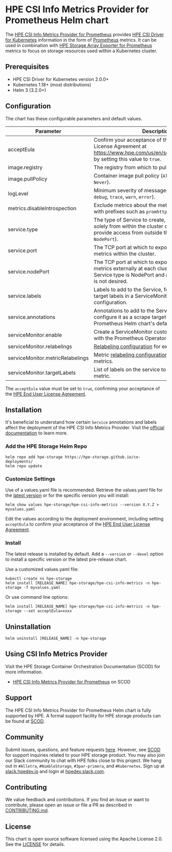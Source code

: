 # HPE CSI Info Metrics Provider for Prometheus Helm chart

The [HPE CSI Info Metrics Provider for Prometheus](https://scod.hpedev.io/csi_driver/metrics.html) provides [HPE CSI Driver for Kubernetes](https://scod.hpedev.io/csi_driver/index.html) information in the form of [Prometheus](https://prometheus.io/) metrics. It can be used in combination with [HPE Storage Array Exporter for Prometheus](https://hpe-storage.github.io/array-exporter) metrics to focus on storage resources used within a Kubernetes cluster.

## Prerequisites

- HPE CSI Driver for Kubernetes version 2.0.0+
- Kubernetes 1.18+ (most distributions)
- Helm 3 (3.2.0+)

## Configuration

The chart has these configurable parameters and default values.

| Parameter | Description | Default |
|---------------------------|------------------------------------------------------------------------|------------------|
| acceptEula | Confirm your acceptance of the HPE End User License Agreement at https://www.hpe.com/us/en/software/licensing.html by setting this value to `true`. | `false` |
| image.registry | The registry from which to pull container images. | `quay.io` |
| image.pullPolicy | Container image pull policy (`Always`, `IfNotPresent`, `Never`). | `IfNotPresent` |
| logLevel | Minimum severity of messages to output (`info`, `debug`, `trace`, `warn`, `error`). | `info` |
| metrics.disableIntrospection | Exclude metrics about the metrics provider itself, with prefixes such as `promhttp`, `process`, and `go`. | `false` |
| service.type | The type of Service to create, ClusterIP for access solely from within the cluster or NodePort to provide access from outside the cluster (`ClusterIP`, `NodePort`). | `ClusterIP` |
| service.port | The TCP port at which to expose access to info metrics within the cluster. | `9090` |
| service.nodePort | The TCP port at which to expose access to info metrics externally at each cluster node, if the Service type is NodePort and automatic assignment is not desired. | *none* |
| service.labels | Labels to add to the Service, for example to include target labels in a ServiceMonitor scrape configuration. | `{}` |
| service.annotations | Annotations to add to the Service, for example to configure it as a scrape target when using the Prometheus Helm chart's default configuration. | `{}` |
| serviceMonitor.enable | Create a ServiceMonitor custom resource (used with the Prometheus Operator). | `false` |
| serviceMonitor.relabelings | [Relabeling configuration](https://github.com/prometheus-operator/prometheus-operator/blob/c22d1da263ace4921586cbafc658418b5c8194ba/Documentation/api.md#relabelconfig) for exported metrics. | `[]` |
| serviceMonitor.metricRelabelings | Metric [relabeling configuration](https://github.com/prometheus-operator/prometheus-operator/blob/c22d1da263ace4921586cbafc658418b5c8194ba/Documentation/api.md#relabelconfig) for exported metrics. | `[]` |
| serviceMonitor.targetLabels | List of labels on the service to add to the scraped metric. | `[]` |

The `acceptEula` value must be set to `true`, confirming your acceptance of the [HPE End User License Agreement](https://www.hpe.com/us/en/software/licensing.html).

## Installation

It's beneficial to understand how certain `Service` annotations and labels affect the deployment of the HPE CSI Info Metrics Provider. Visit the [official documentation](https://scod.hpedev.io/csi_driver/metrics.html) to learn more.

### Add the HPE Storage Helm Repo

```
helm repo add hpe-storage https://hpe-storage.github.io/co-deployments/
helm repo update
```

### Customize Settings

Use of a values.yaml file is recommended.  Retrieve the values.yaml file for the [latest version](https://github.com/hpe-storage/co-deployments/blob/master/helm/charts/hpe-csi-info-metrics/values.yaml) or for the specific version you will install:

```
helm show values hpe-storage/hpe-csi-info-metrics --version X.Y.Z > myvalues.yaml
```

Edit the values according to the deployment environment, including setting `acceptEula` to confirm your acceptance of the [HPE End User License Agreement](https://www.hpe.com/us/en/software/licensing.html).

### Install

The latest release is installed by default.  Add a `--version` or `--devel` option to install a specific version or the latest pre-release chart.

Use a customized values.yaml file:

```
kubectl create ns hpe-storage
helm install [RELEASE_NAME] hpe-storage/hpe-csi-info-metrics -n hpe-storage -f myvalues.yaml
```

Or use command line options:

```
helm install [RELEASE_NAME] hpe-storage/hpe-csi-info-metrics -n hpe-storage --set acceptEula=xxxx
```

## Uninstallation

```
helm uninstall [RELEASE_NAME] -n hpe-storage
```

## Using CSI Info Metrics Provider

Visit the HPE Storage Container Orchestration Documentation (SCOD) for more information.

- [HPE CSI Info Metrics Provider for Prometheus](https://scod.hpedev.io/csi_driver/metrics.html) on SCOD

## Support

The HPE CSI Info Metrics Provider for Prometheus Helm chart is fully supported by HPE. A formal support facility for HPE storage products can be found at [SCOD](https://scod.hpedev.io/legal/support).

## Community

Submit issues, questions, and feature requests [here](https://github.com/hpe-storage/co-deployments/issues). However, see [SCOD](https://scod.hpedev.io/legal/support) for support inquiries related to your HPE storage product. You may also join our Slack community to chat with HPE folks close to this project. We hang out in `#Alletra`, `#NimbleStorage`, `#3par-primera`, and `#Kubernetes`. Sign up at [slack.hpedev.io](https://slack.hpedev.io/) and login at [hpedev.slack.com](https://hpedev.slack.com/).

## Contributing

We value feedback and contributions. If you find an issue or want to contribute, please open an issue or file a PR as described in [CONTRIBUTING.md](https://github.com/hpe-storage/co-deployments/blob/master/CONTRIBUTING.md).

## License

This chart is open source software licensed using the Apache License 2.0. See the [LICENSE](https://github.com/hpe-storage/co-deployments/blob/master/LICENSE) for details.
